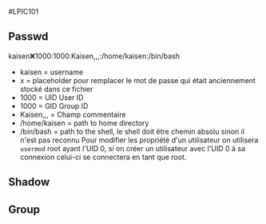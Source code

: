 #LPIC101 
## Passwd
kaisen:x:1000:1000:Kaisen,,,:/home/kaisen:/bin/bash
- kaisen = username
- x = placeholder pour remplacer le mot de passe qui était anciennement stocké dans ce fichier
- 1000 = UID User ID
- 1000 = GID Group ID
- Kaisen,,, = Champ commentaire
- /home/kaisen = path to home directory
- /bin/bash = path to the shell, le shell doit être chemin absolu sinon il n'est pas reconnu
Pour modifier les propriété d'un utilisateur on utilisera `usermod`
root ayant l'UID 0, si on créer un utilisateur avec l'UID 0 à sa connexion celui-ci se connectera en tant que root.


## Shadow
## Group